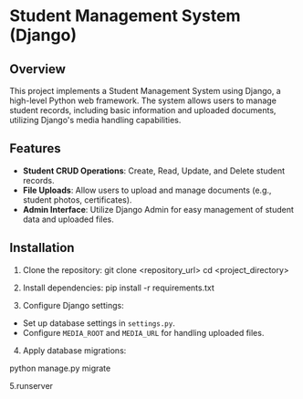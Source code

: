 # Student Management System (Django)

## Overview
This project implements a Student Management System using Django, a high-level Python web framework. The system allows users to manage student records, including basic information and uploaded documents, utilizing Django's media handling capabilities.

## Features
- **Student CRUD Operations**: Create, Read, Update, and Delete student records.
- **File Uploads**: Allow users to upload and manage documents (e.g., student photos, certificates).
- **Admin Interface**: Utilize Django Admin for easy management of student data and uploaded files.

## Installation
1. Clone the repository:
git clone <repository_url>
cd <project_directory>


2. Install dependencies:
pip install -r requirements.txt

3. Configure Django settings:
- Set up database settings in `settings.py`.
- Configure `MEDIA_ROOT` and `MEDIA_URL` for handling uploaded files.

4. Apply database migrations:

python manage.py migrate

5.runserver

